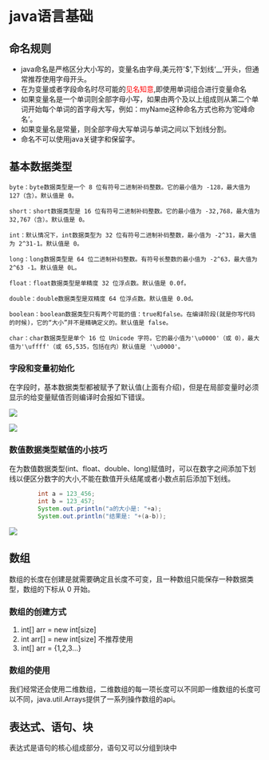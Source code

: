 # java语言基础

## 命名规则

- java命名是严格区分大小写的，变量名由字母,美元符'$',下划线‘__’开头，但通常推荐使用字母开头。
- 在为变量或者字段命名时尽可能的<font color='red'>见名知意</font>,即使用单词组合进行变量命名
- 如果变量名是一个单词则全部字母小写，如果由两个及以上组成则从第二个单词开始每个单词的首字母大写，例如：myName这种命名方式也称为‘驼峰命名’。
- 如果变量名是常量，则全部字母大写单词与单词之间以下划线分割。
- 命名不可以使用java关键字和保留字。

## 基本数据类型

```
byte：byte数据类型是一个 8 位有符号二进制补码整数。它的最小值为 -128，最大值为 127（含）。默认值是 0。

short：short数据类型是 16 位有符号二进制补码整数。它的最小值为 -32,768，最大值为 32,767（含）。默认值是 0。

int：默认情况下，int数据类型为 32 位有符号二进制补码整数，最小值为 -2^31，最大值为 2^31-1。默认值是 0。

long：long数据类型是 64 位二进制补码整数。有符号长整数的最小值为 -2^63，最大值为 2^63 -1。默认值是 0L。

float：float数据类型是单精度 32 位浮点数。默认值是 0.0f。

double：double数据类型是双精度 64 位浮点数。默认值是 0.0d。

boolean：boolean数据类型只有两个可能的值：true和false。在编译阶段(就是你写代码的时候)，它的“大小”并不是精确定义的。默认值是 false。

char：char数据类型是单个 16 位 Unicode 字符。它的最小值为'\u0000'（或 0），最大值为'\uffff'（或 65,535，包括在内）默认值是 '\u0000'。
```

### 字段和变量初始化

在字段时，基本数据类型都被赋予了默认值(上面有介绍)，但是在局部变量时必须显示的给变量赋值否则编译时会报如下错误。

![](D:\mysoft_install\Typora\notes\again\java\img\01.png)

![](D:\mysoft_install\Typora\notes\again\java\img\02.png)

### 数值数据类型赋值的小技巧

在为数值数据类型(int、float、double、long)赋值时，可以在数字之间添加下划线以便区分数字的大小,不能在数值开头结尾或者小数点前后添加下划线。

```java
		int a = 123_456;
        int b = 123_457;
        System.out.println("a的大小是: "+a);
        System.out.println("结果是: "+(a-b));
```

![](D:\mysoft_install\Typora\notes\again\java\img\03.png)

## 数组

数组的长度在创建是就需要确定且长度不可变，且一种数组只能保存一种数据类型，数组的下标从 0 开始。

### 数组的创建方式

1. int[] arr = new int[size]
2. int arr[] = new int[size] 不推荐使用
3. int[] arr = {1,2,3...}

### 数组的使用

我们经常还会使用二维数组，二维数组的每一项长度可以不同即一维数组的长度可以不同，java.util.Arrays提供了一系列操作数组的api。

## 表达式、语句、块

表达式是语句的核心组成部分，语句又可以分组到块中



